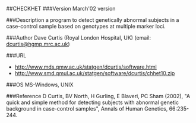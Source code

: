 ##CHECKHET
###Version
March'02 version

###Description
a program to detect genetically abnormal subjects in a case-control sample based on genotypes at multiple marker loci.

###Author
Dave Curtis (Royal London Hospital, UK) (email: dcurtis@hgmp.mrc.ac.uk)

###URL
* http://www.mds.qmw.ac.uk/statgen/dcurtis/software.html
* http://www.smd.qmul.ac.uk/statgen/software/dcurtis/chhet10.zip

###OS
MS-Windows, UNIX

###Reference
D Curtis, BV North, H Gurling, E Blaveri, PC Sham (2002), "A quick and simple method for detecting subjects with abnormal genetic background in case-control samples", Annals of Human Genetics, 66:235-244.


